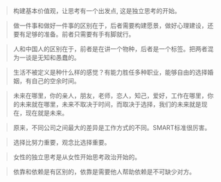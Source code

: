 >构建基本价值观，让思考有一个出发点, 这是独立思考的开始。

>做一件事和做好一件事的区别在于，后者需要构建愿景，做好心理建设，还要有足够的准备。前者只需要有手有脚就行。

>人和中国人的区别在于，前者是在讲一个物种，后者是一个标签。把两者混为一谈是无知和愚蠢的。

>生活不被定义是种什么样的感觉？有能力胜任多种职业，能够自由的选择婚姻，有自己的空余时间。

>未来在哪里，你的亲人，朋友，老师，恋人，知己，爱好，工作在哪里，你的未来就在哪里，未来不取决于时间，而取决于选择，我们的未来就是现在，现在就是未来。

>原来，不同公司之间最大的差异是工作方式的不同。SMART标准很厉害。

>选择比努力重要，观念比选择重要。

>女性的独立思考是从女性开始思考政治开始的。

>依靠和依赖是有区别的，依靠是需要他人帮助依赖是不可缺少对方。
